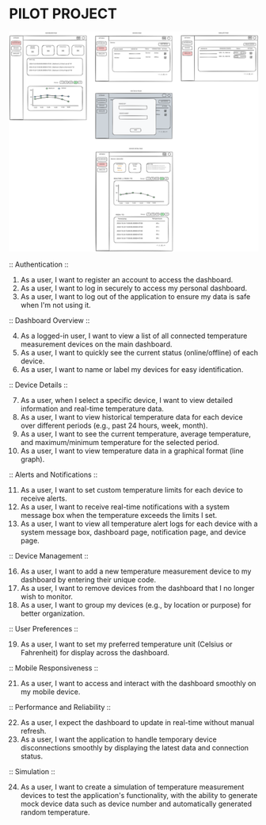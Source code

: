 # PILOT PROJECT


![ui-design](./ui-design.excalidraw.svg)

:: Authentication ::

1. As a user, I want to register an account to access the dashboard.
2. As a user, I want to log in securely to access my personal dashboard.
3. As a user, I want to log out of the application to ensure my data is safe when I'm not using it.

:: Dashboard Overview ::

4. As a logged-in user, I want to view a list of all connected temperature measurement devices on the main dashboard.
5. As a user, I want to quickly see the current status (online/offline) of each device.
6. As a user, I want to name or label my devices for easy identification.

:: Device Details ::

7. As a user, when I select a specific device, I want to view detailed information and real-time temperature data.
8. As a user, I want to view historical temperature data for each device over different periods (e.g., past 24 hours, week, month).
9. As a user, I want to see the current temperature, average temperature, and maximum/minimum temperature for the selected period.
10. As a user, I want to view temperature data in a graphical format (line graph).

:: Alerts and Notifications ::

11. As a user, I want to set custom temperature limits for each device to receive alerts.
12. As a user, I want to receive real-time notifications with a system message box when the temperature exceeds the limits I set.
13. As a user, I want to view all temperature alert logs for each device with a system message box, dashboard page, notification page, and device page.

:: Device Management ::

16. As a user, I want to add a new temperature measurement device to my dashboard by entering their unique code.
17. As a user, I want to remove devices from the dashboard that I no longer wish to monitor.
18. As a user, I want to group my devices (e.g., by location or purpose) for better organization.

:: User Preferences ::

19. As a user, I want to set my preferred temperature unit (Celsius or Fahrenheit) for display across the dashboard.

:: Mobile Responsiveness ::

21. As a user, I want to access and interact with the dashboard smoothly on my mobile device.

:: Performance and Reliability ::

22. As a user, I expect the dashboard to update in real-time without manual refresh.
23. As a user, I want the application to handle temporary device disconnections smoothly by displaying the latest data and connection status.

:: Simulation ::

24. As a user, I want to create a simulation of temperature measurement devices to test the application's functionality, with the ability to generate mock device data such as device number and automatically generated random temperature.
